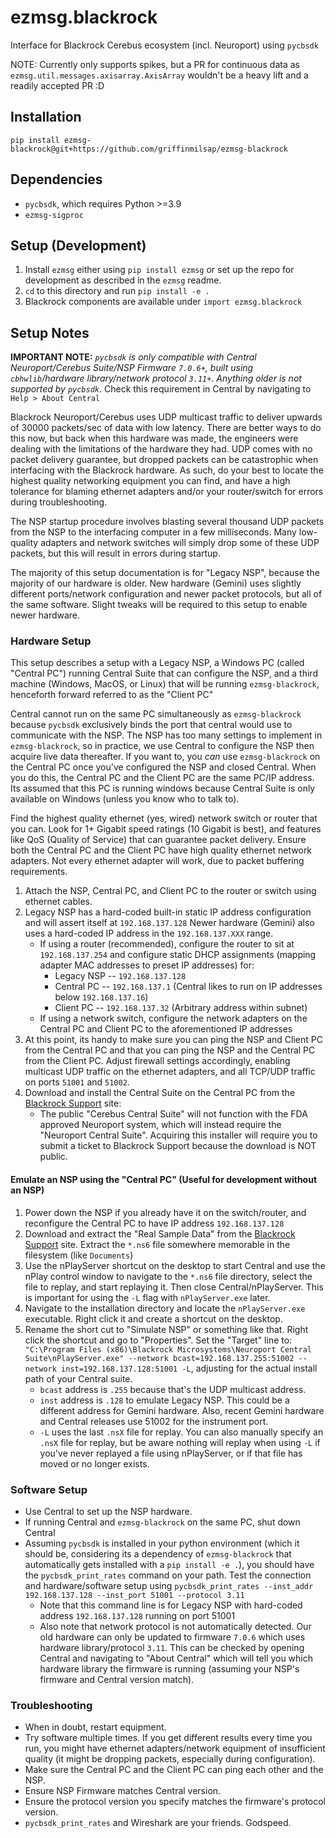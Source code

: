 # ezmsg.blackrock

Interface for Blackrock Cerebus ecosystem (incl. Neuroport) using `pycbsdk`

NOTE: Currently only supports spikes, but a PR for continuous data as `ezmsg.util.messages.axisarray.AxisArray` wouldn't be a heavy lift and a readily accepted PR :D

## Installation
`pip install ezmsg-blackrock@git+https://github.com/griffinmilsap/ezmsg-blackrock`

## Dependencies
* `pycbsdk`, which requires Python >=3.9 
* `ezmsg-sigproc`

## Setup (Development)
1. Install `ezmsg` either using `pip install ezmsg` or set up the repo for development as described in the `ezmsg` readme.
2. `cd` to this directory and run `pip install -e .`
3. Blackrock components are available under `import ezmsg.blackrock`

## Setup Notes
__IMPORTANT NOTE:__ _`pycbsdk` is only compatible with Central Neuroport/Cerebus Suite/NSP Firmware `7.0.6+`, built using `cbhwlib`/hardware library/network protocol `3.11+`.  Anything older is not supported by `pycbsdk`_.  Check this requirement in Central by navigating to `Help > About Central`

Blackrock Neuroport/Cerebus uses UDP multicast traffic to deliver upwards of 30000 packets/sec of data with low latency.  There are better ways to do this now, but back when this hardware was made, the engineers were dealing with the limitations of the hardware they had.  UDP comes with no packet delivery guarantee, but dropped packets can be catastrophic when interfacing with the Blackrock hardware.  As such, do your best to locate the highest quality networking equipment you can find, and have a high tolerance for blaming ethernet adapters and/or your router/switch for errors during troubleshooting.

The NSP startup procedure involves blasting several thousand UDP packets from the NSP to the interfacing computer in a few milliseconds.  Many low-quality adapters and network switches will simply drop some of these UDP packets, but this will result in errors during startup.

The majority of this setup documentation is for "Legacy NSP", because the majority of our hardware is older.  New hardware (Gemini) uses slightly different ports/network configuration and newer packet protocols, but all of the same software.  Slight tweaks will be required to this setup to enable newer hardware.

### Hardware Setup

This setup describes a setup with a Legacy NSP, a Windows PC (called "Central PC") running Central Suite that can configure the NSP, and a third machine (Windows, MacOS, or Linux) that will be running `ezmsg-blackrock`, henceforth forward referred to as the "Client PC"

Central cannot run on the same PC simultaneously as `ezmsg-blackrock` because `pycbsdk` exclusively binds the port that central would use to communicate with the NSP.  The NSP has too many settings to implement in `ezmsg-blackrock`, so in practice, we use Central to configure the NSP then acquire live data thereafter.  If you want to, you _can_ use `ezmsg-blackrock` on the Central PC once you've configured the NSP and closed Central.  When you do this, the Central PC and the Client PC are the same PC/IP address.  Its assumed that this PC is running windows because Central Suite is only available on Windows (unless you know who to talk to).

Find the highest quality ethernet (yes, wired) network switch or router that you can.  Look for 1+ Gigabit speed ratings (10 Gigabit is best), and features like QoS (Quality of Service) that can guarantee packet delivery. Ensure both the Central PC and the Client PC have high quality ethernet network adapters.  Not every ethernet adapter will work, due to packet buffering requirements. 

1. Attach the NSP, Central PC, and Client PC to the router or switch using ethernet cables.
1. Legacy NSP has a hard-coded built-in static IP address configuration and will assert itself at `192.168.137.128`  Newer hardware (Gemini) also uses a hard-coded IP address in the `192.168.137.XXX` range.
    * If using a router (recommended), configure the router to sit at `192.168.137.254` and configure static DHCP assignments (mapping adapter MAC addresses to preset IP addresses) for:
        * Legacy NSP -- `192.168.137.128`
        * Central PC -- `192.168.137.1` (Central likes to run on IP addresses below `192.168.137.16`)
        * Client PC -- `192.168.137.32` (Arbitrary address within subnet)
    * If using a network switch, configure the network adapters on the Central PC and Client PC to the aforementioned IP addresses
1. At this point, its handy to make sure you can ping the NSP and Client PC from the Central PC and that you can ping the NSP and the Central PC from the Client PC.  Adjust firewall settings accordingly, enabling multicast UDP traffic on the ethernet adapters, and all TCP/UDP traffic on ports `51001` and `51002`.
1. Download and install the Central Suite on the Central PC from the [Blackrock Support](https://blackrockneurotech.com/support/) site: 
    * The public "Cerebus Central Suite" will not function with the FDA approved Neuroport system, which will instead require the "Neuroport Central Suite".  Acquiring this installer will require you to submit a ticket to Blackrock Support because the download is NOT public.

#### Emulate an NSP using the "Central PC" (Useful for development without an NSP)

1. Power down the NSP if you already have it on the switch/router, and reconfigure the Central PC to have IP address `192.168.137.128`
1. Download and extract the "Real Sample Data" from the [Blackrock Support](https://blackrockneurotech.com/support/) site. Extract the `*.ns6` file somewhere memorable in the filesystem (like `Documents`)
1. Use the nPlayServer shortcut on the desktop to start Central and use the nPlay control window to navigate to the `*.ns6` file directory, select the file to replay, and start replaying it.  Then close Central/nPlayServer. This is important for using the `-L` flag with `nPlayServer.exe` later.
1. Navigate to the installation directory and locate the `nPlayServer.exe` executable.  Right click it and create a shortcut on the desktop.
1. Rename the short cut to "Simulate NSP" or something like that. Right click the shortcut and go to "Properties".  Set the "Target" line to: `"C:\Program Files (x86)\Blackrock Microsystems\Neuroport Central Suite\nPlayServer.exe" --network bcast=192.168.137.255:51002 --network inst=192.168.137.128:51001 -L`, adjusting for the actual install path of your Central suite.
    * `bcast` address is `.255` because that's the UDP multicast address.
    * `inst` address is `.128` to emulate Legacy NSP.  This could be a different address for Gemini hardware.  Also, recent Gemini hardware and Central releases use 51002 for the instrument port.
    * `-L` uses the last `.nsX` file for replay.  You can also manually specify an `.nsX` file for replay, but be aware nothing will replay when using `-L` if you've never replayed a file using nPlayServer, or if that file has moved or no longer exists.

### Software Setup
* Use Central to set up the NSP hardware.
* If running Central and `ezmsg-blackrock` on the same PC, shut down Central
* Assuming `pycbsdk` is installed in your python environment (which it should be, considering its a dependency of `ezmsg-blackrock` that automatically gets installed with a `pip install -e .`), you should have the `pycbsdk_print_rates` command on your path.  Test the connection and hardware/software setup using `pycbsdk_print_rates --inst_addr 192.168.137.128 --inst_port 51001 --protocol 3.11`
    * Note that this command line is for Legacy NSP with hard-coded address `192.168.137.128` running on port 51001
    * Also note that network protocol is not automatically detected.  Our old hardware can only be updated to firmware `7.0.6` which uses hardware library/protocol `3.11`.  This can be checked by opening Central and navigating to "About Central" which will tell you which hardware library the firmware is running (assuming your NSP's firmware and Central version match).

### Troubleshooting
* When in doubt, restart equipment.
* Try software multiple times.  If you get different results every time you run, you might have ethernet adapters/network equipment of insufficient quality (it might be dropping packets, especially during configuration).
* Make sure the Central PC and the Client PC can ping each other and the NSP.
* Ensure NSP Firmware matches Central version.
* Ensure the protocol version you specify matches the firmware's protocol version.
* `pycbsdk_print_rates` and Wireshark are your friends. Godspeed.




